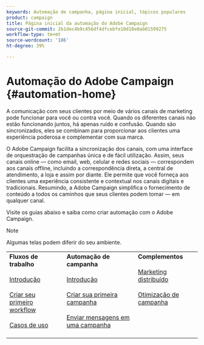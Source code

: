 ```yaml
---
keywords: Automação de campanha, página inicial, tópicos populares
product: campaign
title: Página inicial da automação do Adobe Campaign
source-git-commit: 2b1dec4b9c456df4dfcebfe10d18e0ab01599275
workflow-type: tm+mt
source-wordcount: '186'
ht-degree: 39%

---
```


# Automação do Adobe Campaign {#automation-home}

A comunicação com seus clientes por meio de vários canais de marketing pode funcionar para você ou contra você. Quando os diferentes canais não estão funcionando juntos, há apenas ruído e confusão. Quando são sincronizados, eles se combinam para proporcionar aos clientes uma experiência poderosa e complementar com sua marca.

O Adobe Campaign facilita a sincronização dos canais, com uma interface de orquestração de campanhas única e de fácil utilização. Assim, seus canais online — como email, web, celular e redes sociais — correspondem aos canais offline, incluindo a correspondência direta, a central de atendimento, a loja e assim por diante. Ele permite que você forneça aos clientes uma experiência consistente e contextual nos canais digitais e tradicionais. Resumindo, a Adobe Campaign simplifica o fornecimento de conteúdo a todos os caminhos que seus clientes podem tomar — em qualquer canal.


Visite os guias abaixo e saiba como criar automação com o Adobe Campaign.

>[!NOTE]
>Algumas telas podem diferir do seu ambiente.


<table>
<tr>
  <td valign="top">
    <div>
    <b>Fluxos de trabalho</b>
    </div>
    <br>
    <div>
    <a href="workflow/about-workflows.md">Introdução</a>
    </div>
    <br>     
    <div>
    <a href="workflow/build-a-workflow.md">Criar seu primeiro workflow</a>
    </div>
    <br>
    <div>
    <a href="workflow/workflow-use-cases.md">Casos de uso</a>
    </div>
    <br>
  </td>
  <td valign="top">
    <div>
    <b>Automação de campanha</b>
    </div>
    <br>
    <div>
    <a href="campaigns/set-up-campaigns.md">Introdução</a>
    </div>
    <br>
    <div>
    <a href="campaigns/marketing-campaign-create.md">Criar sua primeira campanha</a>
    </div>
    <br>
    <div>
    <a href="campaigns/marketing-campaign-deliveries.md">Enviar mensagens em uma campanha</a>
    </div>
    <br>
  </td>
  <td valign="top">
    <div>
    <b>Complementos</b>
    </div>
    <br>
    <div>
    <a href="distributed-marketing/about-distributed-marketing.md">Marketing distribuído</a>
    </div>
    <br>
    <div>
    <a href="campaign-opt/campaign-typologies.md">Otimização de campanha</a>
    </div>
    <br>
  </td>
</tr>
</table>

